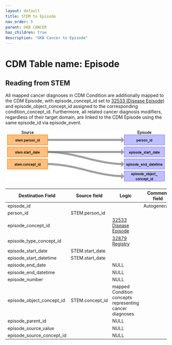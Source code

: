 ```yaml
---
layout: default
title: STEM to Episode
nav_order: 5
parent: UKB CANCER
has_children: true
description: "UKB Cancer to Episode"
---
```


# CDM Table name: Episode

## Reading from STEM  

All mapped cancer diagnoses in CDM Condition are additionally mapped to the CDM Episode, with episode_concept_id set to [32533 (Disease Episode)](https://athena.ohdsi.org/search-terms/terms/32533) and episode_object_concept_id assigned to the corresponding condition_concept_id. Furthermore, all related cancer diagnosis modifiers, regardless of their target domain, are linked to the CDM Episode using the same episode_id via episode_event.

![](images/ukb_cancer_stem_to_episode.png)

| Destination Field | Source field | Logic | Comment field | 
| --- | --- | --- | --- |
| episode_id | | | Autogenerate| 
| person_id | STEM.person_id |  |  | |
| episode_concept_id |  | [32533 Disease Episode](https://athena.ohdsi.org/search-terms/terms/32533) |  |
| episode_type_concept_id |  | [32879 Registry](https://athena.ohdsi.org/search-terms/terms/32879) |  |
| episode_start_date | STEM.start_date |  | |
| episode_start_datetime | STEM.start_date |  | |
| episode_end_date |  | NULL | |
| episode_end_datetime |  | NULL | |
| episode_number |  | NULL | |
| episode_object_concept_id | STEM.concept_id | mapped Condition concepts representing cancer diagnoses | |
| episode_parent_id |  | NULL |  |
| episode_source_value |  | NULL |  |
| episode_source_concept_id |  | NULL |  |
